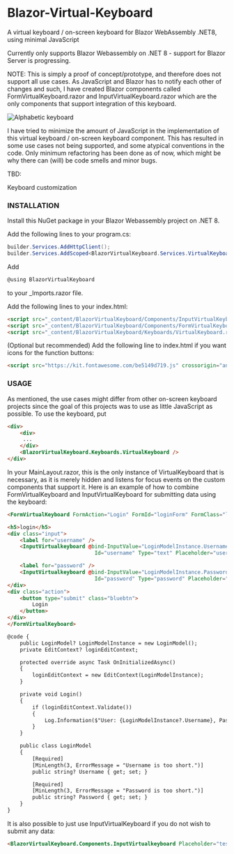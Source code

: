 # Blazor-Virtual-Keyboard
A virtual keyboard / on-screen keyboard for Blazor WebAssembly .NET8, using minimal JavaScript

Currently only supports Blazor Webassembly on .NET 8 - support for Blazor Server is progressing.

NOTE: This is simply a proof of concept/prototype, and therefore does not support all use cases. As JavaScript and Blazor has to notify each other of changes and such, I have created Blazor components called FormVirtualKeyboard.razor and InputVirtualKeyboard.razor which are the only components that support integration of this keyboard.

![Alphabetic keyboard](https://i.imgur.com/yU4Bx4H.png)

I have tried to minimize the amount of JavaScript in the implementation of this virtual keyboard / on-screen keyboard component. This has resulted in some use cases not being supported, and some atypical conventions in the code. Only minimum refactoring has been done as of now, which might be why there can (will) be code smells and minor bugs.

TBD:

Keyboard customization
### INSTALLATION

Install this NuGet package in your Blazor Webassembly project on .NET 8.

Add the following lines to your program.cs: 
```csharp
builder.Services.AddHttpClient(); 
builder.Services.AddScoped<BlazorVirtualKeyboard.Services.VirtualKeyboardService>();
```

Add 
```csharp
@using BlazorVirtualKeyboard 
```
to your _Imports.razor file.

Add the following lines to your index.html: 
```html
<script src="_content/BlazorVirtualKeyboard/Components/InputVirtualKeyboard.razor.js"></script> 
<script src="_content/BlazorVirtualKeyboard/Components/FormVirtualKeyboard.razor.js"></script> 
<script src="_content/BlazorVirtualKeyboard/Keyboards/VirtualKeyboard.razor.js"></script>
```

(Optional but recommended) Add the following line to index.html if you want icons for the function buttons: 
```html
<script src="https://kit.fontawesome.com/be5149d719.js" crossorigin="anonymous"></script>
```

### USAGE
As mentioned, the use cases might differ from other on-screen keyboard projects since the goal of this projects was to use as little JavaScript as possible. To use the keyboard, put
```html
<div>
    <div>
     ... 
    </div> 
    <BlazorVirtualKeyboard.Keyboards.VirtualKeyboard /> 
</div>
```

In your MainLayout.razor, this is the only instance of VirtualKeyboard that is necessary, as it is merely hidden and listens for focus events on the custom components that support it. Here is an example of how to combine FormVirtualKeyboard and InputVirtualKeyboard for submitting data using the keyboard: 
```html
<FormVirtualKeyboard FormAction="Login" FormId="loginForm" FormClass="login-form row-1 test-form" EditContext="loginEditContext">

<h5>login</h5>
<div class="input">
    <label for="username" />
    <InputVirtualkeyboard @bind-InputValue="LoginModelInstance.Username"
                            Id="username" Type="text" Placeholder="username" />

    <label for="password" />
    <InputVirtualkeyboard @bind-InputValue="LoginModelInstance.Password"
                            Id="password" Type="password" Placeholder="password" />
</div>
<div class="action">
    <button type="submit" class="bluebtn">
        Login
    </button>
</div>
</FormVirtualKeyboard>

@code {
    public LoginModel? LoginModelInstance = new LoginModel();
    private EditContext? loginEditContext;

    protected override async Task OnInitializedAsync()
    {
        loginEditContext = new EditContext(LoginModelInstance);
    }

    private void Login()
    {
        if (loginEditContext.Validate())
        {
            Log.Information($"User: {LoginModelInstance?.Username}, Password: {LoginModelInstance?.Password}");
        }
    }

    public class LoginModel
    {
        [Required]
        [MinLength(3, ErrorMessage = "Username is too short.")]
        public string? Username { get; set; }

        [Required]
        [MinLength(3, ErrorMessage = "Password is too short.")]
        public string? Password { get; set; }
    }
}
```
It is also possible to just use InputVirtualKeyboard if you do not wish to submit any data:
```html
<BlazorVirtualKeyboard.Components.InputVirtualkeyboard Placeholder="test" Id="test" Type="text"/>
```
